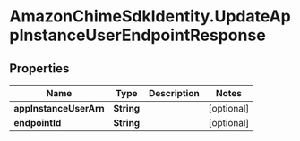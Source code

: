 # AmazonChimeSdkIdentity.UpdateAppInstanceUserEndpointResponse

## Properties

Name | Type | Description | Notes
------------ | ------------- | ------------- | -------------
**appInstanceUserArn** | **String** |  | [optional] 
**endpointId** | **String** |  | [optional] 


